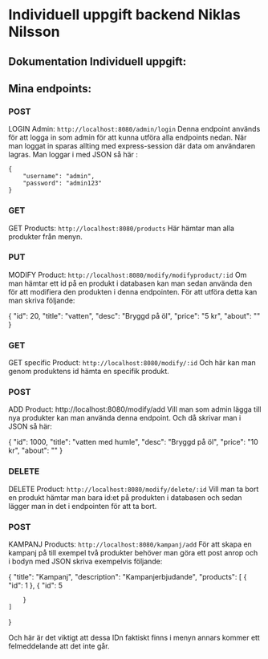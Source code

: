 # Individuell uppgift backend Niklas Nilsson



## Dokumentation Individuell uppgift:

## Mina endpoints:


### POST
LOGIN Admin: `http://localhost:8080/admin/login`
Denna endpoint används för att logga in som admin för att kunna utföra alla endpoints nedan. När man loggat in sparas allting med express-session där data om användaren lagras. Man loggar i med JSON så här :



```
{
	"username": "admin",
	"password": "admin123"
}

```



### GET
GET Products: `http://localhost:8080/products`
Här hämtar man alla produkter från menyn.








### PUT
MODIFY Product: `http://localhost:8080/modify/modifyproduct/:id`
Om man hämtar ett id på en produkt i databasen kan man sedan använda den för att modifiera den produkten i denna endpointen. För att utföra detta kan man skriva följande: 




 {
        "id": 20,
        "title": "vatten",
        "desc": "Bryggd på öl",
        "price": "5 kr",
        "about": ""
    }



### GET
GET specific Product: `http://localhost:8080/modify/:id`
Och här kan man genom produktens id hämta en specifik produkt.








### POST
ADD Product: http://localhost:8080/modify/add
Vill man som admin lägga till nya produkter kan man använda denna endpoint. Och då skrivar man i JSON så här:




 {
        "id": 1000,
        "title": "vatten med humle",
        "desc": "Bryggd på öl",
        "price": "10 kr",
        "about": ""
    }





### DELETE
DELETE Product: `http://localhost:8080/modify/delete/:id`
Vill man ta bort en produkt hämtar man bara id:et på produkten i databasen och sedan lägger man in det i endpointen för att ta bort.








### POST
KAMPANJ Products: `http://localhost:8080/kampanj/add`
För att skapa en kampanj på till exempel två produkter behöver man göra ett post anrop och i bodyn med JSON skriva exempelvis följande:




{
    "title": "Kampanj",
    "description": "Kampanjerbjudande",
    "products": [
        {
            "id": 1
        },
        {
            "id": 5
				
        }
    ]
}


Och här är det viktigt att dessa IDn faktiskt finns i menyn annars kommer ett felmeddelande att det inte går.
